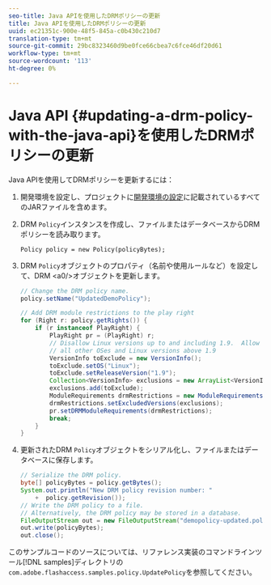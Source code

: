 ```yaml
---
seo-title: Java APIを使用したDRMポリシーの更新
title: Java APIを使用したDRMポリシーの更新
uuid: ec21351c-900e-48f5-845a-c0b430c210d7
translation-type: tm+mt
source-git-commit: 29bc8323460d9be0fce66cbea7c6fce46df20d61
workflow-type: tm+mt
source-wordcount: '113'
ht-degree: 0%

---
```



# Java API {#updating-a-drm-policy-with-the-java-api}を使用したDRMポリシーの更新

Java APIを使用してDRMポリシーを更新するには：

1. 開発環境を設定し、プロジェクトに[開発環境の設定](../../protecting-content/setting-up-the-sdk/setup-dev-env.md)に記載されているすべてのJARファイルを含めます。
1. DRM `Policy`インスタンスを作成し、ファイルまたはデータベースからDRMポリシーを読み取ります。

   ```
   Policy policy = new Policy(policyBytes);
   ```

1. DRM `Policy`オブジェクトのプロパティ（名前や使用ルールなど）を設定して、DRM &lt;a0/>オブジェクトを更新します。

   ```java
   // Change the DRM policy name.  
   policy.setName("UpdatedDemoPolicy");  
   
   // Add DRM module restrictions to the play right  
   for (Right r: policy.getRights()) {  
       if (r instanceof PlayRight) {  
           PlayRight pr = (PlayRight) r;  
           // Disallow Linux versions up to and including 1.9.  Allow  
           // all other OSes and Linux versions above 1.9  
           VersionInfo toExclude = new VersionInfo();  
           toExclude.setOS("Linux");  
           toExclude.setReleaseVersion("1.9");  
           Collection<VersionInfo> exclusions = new ArrayList<VersionInfo>();  
           exclusions.add(toExclude);  
           ModuleRequirements drmRestrictions = new ModuleRequirements();  
           drmRestrictions.setExcludedVersions(exclusions);  
           pr.setDRMModuleRequirements(drmRestrictions);  
           break;  
       }  
   }
   ```

1. 更新されたDRM `Policy`オブジェクトをシリアル化し、ファイルまたはデータベースに保存します。

   ```java
   // Serialize the DRM policy.  
   byte[] policyBytes = policy.getBytes();  
   System.out.println("New DRM policy revision number: "  
       +  policy.getRevision());      
   // Write the DRM policy to a file.   
   // Alternatively, the DRM policy may be stored in a database.  
   FileOutputStream out = new FileOutputStream("demopolicy-updated.pol");  
   out.write(policyBytes);  
   out.close();
   ```

このサンプルコードのソースについては、リファレンス実装のコマンドラインツール[!DNL samples]ディレクトリの`com.adobe.flashaccess.samples.policy.UpdatePolicy`を参照してください。
